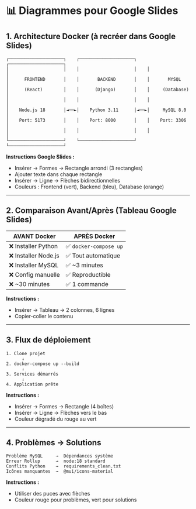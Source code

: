 # 📊 Diagrammes pour Google Slides

## 1. Architecture Docker (à recréer dans Google Slides)

```
┌─────────────────────┐    ┌─────────────────────┐    ┌─────────────────────┐
│                     │    │                     │    │                     │
│      FRONTEND       │    │       BACKEND       │    │       MYSQL         │
│      (React)        │    │      (Django)       │    │     (Database)      │
│                     │    │                     │    │                     │
│    Node.js 18       │◄──►│    Python 3.11      │◄──►│     MySQL 8.0       │
│    Port: 5173       │    │    Port: 8000       │    │    Port: 3306       │
│                     │    │                     │    │                     │
└─────────────────────┘    └─────────────────────┘    └─────────────────────┘
```

**Instructions Google Slides :**

- Insérer → Formes → Rectangle arrondi (3 rectangles)
- Ajouter texte dans chaque rectangle
- Insérer → Ligne → Flèches bidirectionnelles
- Couleurs : Frontend (vert), Backend (bleu), Database (orange)

---

## 2. Comparaison Avant/Après (Tableau Google Slides)

| **AVANT Docker**     | **APRÈS Docker**       |
| -------------------- | ---------------------- |
| ❌ Installer Python  | ✅ `docker-compose up` |
| ❌ Installer Node.js | ✅ Tout automatique    |
| ❌ Installer MySQL   | ✅ ~3 minutes          |
| ❌ Config manuelle   | ✅ Reproductible       |
| ❌ ~30 minutes       | ✅ 1 commande          |

**Instructions :**

- Insérer → Tableau → 2 colonnes, 6 lignes
- Copier-coller le contenu

---

## 3. Flux de déploiement

```
1. Clone projet
      ↓
2. docker-compose up --build
      ↓
3. Services démarrés
      ↓
4. Application prête
```

**Instructions :**

- Insérer → Formes → Rectangle (4 boîtes)
- Insérer → Ligne → Flèches vers le bas
- Couleur dégradé du rouge au vert

---

## 4. Problèmes → Solutions

```
Problème MySQL     →  Dépendances système
Erreur Rollup      →  node:18 standard
Conflits Python    →  requirements_clean.txt
Icônes manquantes  →  @mui/icons-material
```

**Instructions :**

- Utiliser des puces avec flèches
- Couleur rouge pour problèmes, vert pour solutions
